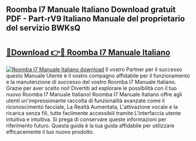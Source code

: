 ## Roomba I7 Manuale Italiano Download gratuit PDF - Part-rV9 Italiano Manuale del proprietario del servizio BWKsQ

# <h2><a href="http://dfc12mn.blite.top/?on=Roomba+I7+Manuale+Italiano">🔗Download 👉🔴 Roomba I7 Manuale Italiano</a></h2>

[![Roomba I7 Manuale Italiano download](https://i.imgur.com/lujVjoI.png)](http://dfc12mn.blite.top/?on=Roomba+I7+Manuale+Italiano)
Il vostro Partner per il successo questo Manuale Utente è il vostro compagno affidabile per il funzionamento e la manutenzione di successo del vostro Roomba I7 Manuale Italiano. Grazie per aver scelto noi! Divertiti ad esplorare le possibilità con il tuo nuovo Roomba I7 Manuale Italiano! Roomba I7 Manuale Italiano offre agli utenti un'impressionante raccolta di funzionalità avanzate come il riconoscimento facciale, La Realtà Aumentata, L'attivazione vocale e la ricarica senza fili, tutte facilmente accessibili tramite L'interfaccia utente intuitiva e intuitiva. Si prega di conservare queste informazioni per riferimento futuro. Questa guida è la tua guida affidabile per utilizzare efficacemente il tuo nuovo prodotto.
